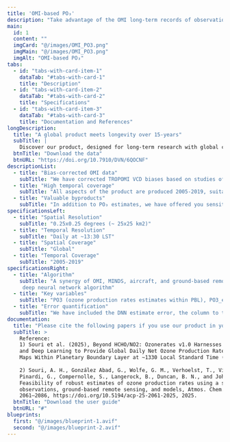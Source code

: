 ```yaml
---
title: 'OMI-based PO₃'
description: "Take advantage of the OMI long-term records of observations"
main:
  id: 1
  content: ""
  imgCard: "@/images/OMI_PO3.png"
  imgMain: "@/images/OMI_PO3.png"
  imgAlt: "OMI-based PO₃"
tabs:
  - id: "tabs-with-card-item-1"
    dataTab: "#tabs-with-card-1"
    title: "Description"
  - id: "tabs-with-card-item-2"
    dataTab: "#tabs-with-card-2"
    title: "Specifications"
  - id: "tabs-with-card-item-3"
    dataTab: "#tabs-with-card-3"
    title: "Documentation and References"
longDescription:
  title: "A global product meets longevity over 15-years"
  subTitle: |
    Discover our product, designed for long-term research with global coverage. Using bias-corrected OMI HCHO and NO2 retrievals along with other geophysical variables, this product generates PO₃ estimates and sensitivity maps at a spatial resolution of 0.25x0.25 degrees, spanning the period from 2005 to 2019. Perfect for long-term analysis, it provides reasonable, comprehensive data for tracking locally produced trends and environmental impacts over nearly two decades. Ideal for researchers seeking to understand air quality dynamics over time.
  btnTitle: "Download the data"
  btnURL: "https://doi.org/10.7910/DVN/6QOCNF"
descriptionList:
  - title: "Bias-corrected OMI data"
    subTitle: "We have corrected TROPOMI VCD biases based on studies of Pinardi et al. (2021) and Ayazpour et al. (2025)."
  - title: "High temporal coverage"
    subTitle: "All aspects of the product are produced 2005-2019, suitable for anomaly detection and long-term trend analysis."
  - title: "Valuable byproducts"
    subTitle: "In addition to PO₃ estimates, we have offered you sensitivity maps of PO₃ to HCHO and NO2, and HCHO and NO2 mixing ratios near-the-surface derived from a synergy of OMI and a state-of-the-art NASA's model"
specificationsLeft:
  - title: "Spatial Resolution"
    subTitle: "0.25x0.25 degrees (~ 25x25 km2)"
  - title: "Temporal Resolution"
    subTitle: "Daily at ~13:30 LST"
  - title: "Spatial Coverage"
    subTitle: "Global"
  - title: "Temporal Coverage"
    subTitle: "2005-2019"
specificationsRight:
  - title: "Algorithm"
    subTitle: "A synergy of OMI, MINDS, aircraft, and ground-based remote sensing data is used in a fine-tuned 
     deep neural network algorithm"
  - title: "Key variables"
    subTitle: "PO3 (ozone production rates estimates within PBL), PO3_error (absolute error budget), PO3_NO2 (the sensivitity of PO3 to NO2, a proxy for reactive nitrogen), PO3_HCHO (the sensitivity of PO3 to HCHO, a proxy for VOC reactivity)"
  - title: "Error quantification"
    subTitle: "We have included the DNN estimate error, the column to the surface conversion error, and OMI unresolved and random errors into the equation to build confidence in our product."
documentation:
  title: "Please cite the following papers if you use our product in your research:"
  subTitle: >
    Reference: 
    1) Souri et al. (2025), Beyond HCHO/NO2: Ozonerates v1.0 Harnesses Satellite Data 
    and Deep Learning to Provide Global Daily Net Ozone Production Rates and Sensitivity 
    Maps Within Planetary Boundary Layer at ~1330 Local Standard Time (2005-2023)
    
    2) Souri, A. H., González Abad, G., Wolfe, G. M., Verhoelst, T., Vigouroux, C., 
    Pinardi, G., Compernolle, S., Langerock, B., Duncan, B. N., and Johnson, M. S.: 
    Feasibility of robust estimates of ozone production rates using a synergy of satellite 
    observations, ground-based remote sensing, and models, Atmos. Chem. Phys., 25, 
    2061–2086, https://doi.org/10.5194/acp-25-2061-2025, 2025.
  btnTitle: "Download the user guide"
  btnURL: "#"
blueprints:
  first: "@/images/blueprint-1.avif"
  second: "@/images/blueprint-2.avif"  
---
```

